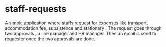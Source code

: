 # staff-requests
A simple application where staffs request for expenses like transport, accommodation fee, subsistence and stationery . The request goes through two approvals , a line manager and HR manager. Then an email is send to requester once the two approvals are done.
